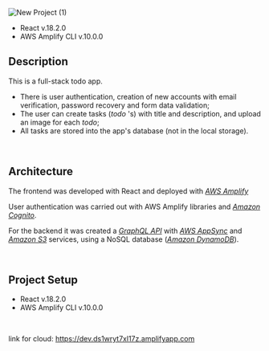 
![New Project (1)](https://user-images.githubusercontent.com/80362410/215334148-4dbc44fd-17d5-49d2-8c89-345ef861852f.gif)



- React v.18.2.0
- AWS Amplify CLI v.10.0.0



## Description

This is a full-stack todo app.

- There is user authentication, creation of new accounts with email verification, password recovery and form data validation;
- The user can create tasks (_todo_ 's) with title and description, and upload an image for each _todo_;
- All tasks are stored into the app's database (not in the local storage).

</br>

## Architecture

The frontend was developed with React and deployed with _[AWS Amplify](https://aws.amazon.com/amplify/)_

User authentication was carried out with AWS Amplify libraries and _[Amazon Cognito](https://aws.amazon.com/cognito/)_.

For the backend it was created a _[GraphQL API](https://graphql.org/)_ with _[AWS AppSync](https://aws.amazon.com/pt/appsync/)_ and _[Amazon S3](https://aws.amazon.com/pt/s3/)_ services, using a NoSQL database (_[Amazon DynamoDB](https://aws.amazon.com/pt/dynamodb/)_).

</br>

## Project Setup

- React v.18.2.0
- AWS Amplify CLI v.10.0.0

<br>

link for cloud: https://dev.ds1wryt7xl17z.amplifyapp.com
